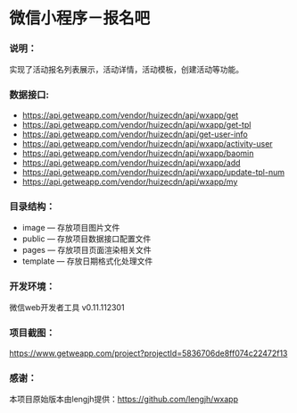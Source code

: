 # 微信小程序－报名吧

### 说明：

实现了活动报名列表展示，活动详情，活动模板，创建活动等功能。

### 数据接口:

- https://api.getweapp.com/vendor/huizecdn/api/wxapp/get
- https://api.getweapp.com/vendor/huizecdn/api/wxapp/get-tpl
- https://api.getweapp.com/vendor/huizecdn/api/get-user-info
- https://api.getweapp.com/vendor/huizecdn/api/wxapp/activity-user
- https://api.getweapp.com/vendor/huizecdn/api/wxapp/baomin
- https://api.getweapp.com/vendor/huizecdn/api/wxapp/add
- https://api.getweapp.com/vendor/huizecdn/api/wxapp/update-tpl-num
- https://api.getweapp.com/vendor/huizecdn/api/wxapp/my

### 目录结构：

- image — 存放项目图片文件
- public — 存放项目数据接口配置文件
- pages — 存放项目页面渲染相关文件
- template — 存放日期格式化处理文件

### 开发环境：

微信web开发者工具 v0.11.112301

### 项目截图：

https://www.getweapp.com/project?projectId=5836706de8ff074c22472f13

### 感谢：

本项目原始版本由lengjh提供：https://github.com/lengjh/wxapp